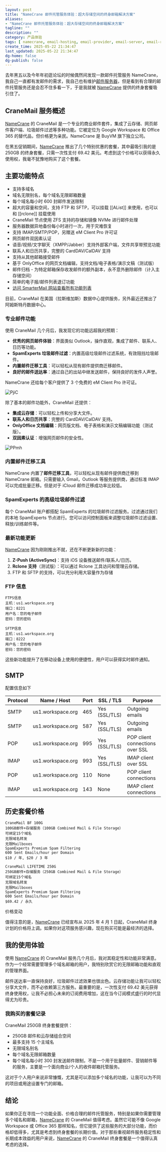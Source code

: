 ```yaml
---
layout: post
title: "NameCrane 邮件托管服务体验：超大存储空间的终身邮箱解决方案"
aliases:
- "NameCrane 邮件托管服务体验：超大存储空间的终身邮箱解决方案"
tagline: ""
description: ""
category: 产品体验
tags: [ namecrane, email-hosting, email-provider, email-server, email-route, email-host, domain-email ]
create_time: 2025-05-22 21:34:47
last_updated: 2025-05-22 21:34:47
dg-home: false
dg-publish: false
---
```


去年黑五以及今年年初逛论坛的时候偶然间发现一款邮件托管服务 NameCrane，我自己一直都有发邮件的需求，我自己也有维护[邮件服务器](https://client.einverne.info/)，但是看到有合理的邮件托管服务还是会忍不住多看一下，于是我就被 [NameCrane](https://gtk.pw/namecrane) 提供的终身套餐吸引住了。

## CraneMail 服务概述

[NameCrane](https://gtk.pw/namecrane) 的 CraneMail 是一个专业的商业邮件套件，集成了云存储、网页邮件客户端、垃圾邮件过滤等多种功能。它被定位为 Google Workspace 和 Office 365 的替代品，但价格更为亲民。NameCrane 是 BuyVM 旗下独立公司。

在黑五促销期间，[NameCrane](https://gtk.pw/namecrane) 推出了几个特别优惠的套餐，其中最吸引我的是 250GB 的终身套餐，只需一次性支付 69.42 美元。考虑到这个价格可以获得永久使用权，我毫不犹豫地购买了这个套餐。

## 主要功能特点

- 支持多域名
- 域名无限别名，每个域名无限邮箱数量
- 每个域名每小时 600 封邮件发送限制
- 超大的容量和空间，支持 FTP 和 SFTP，可以挂载 [[AList]] 来使用，也可以和 [[rclone]] 挂载使用
- CraneMail 节点使用 ZFS 支持的存储和镜像 NVMe 进行邮件处理
- 服务器数据异地备份每小时进行一次，用于灾难恢复
- 支持 IMAP/SMTP/POP，另赠送 eM Client Pro 许可证
- 网页邮件双因素认证
- 语音/视频/文字聊天（XMPP/Jabber）支持外部客户端，文件共享带预览功能
- 联系人和日历共享，完整的 CardDAV/CalDAV 支持
- 支持从其他邮箱接受邮件
- 基于 OnlyOffice 的网页文档编辑，支持文档/电子表格/演示文稿（测试版）
- 邮件归档 - 为特定邮箱保存收发邮件的额外副本，永不意外删除邮件（计入主存储空间）
- 简单的电子报/邮件列表退订功能
- [访问 SmarterMail 网站查看所有功能列表](https://www.smartertools.com/smartermail/business-email-server)

目前，CraneMail 在美国（拉斯维加斯）数据中心提供服务，另外最近还推出了阿姆斯特丹数据中心。

### 专业邮件功能

使用 CraneMail 几个月后，我发现它的功能远超我的预期：

- **优秀的网页邮件体验**：界面类似 Outlook，操作直观，集成了邮件、联系人、日历等功能。
- **SpamExperts 垃圾邮件过滤**：内置高级垃圾邮件过滤系统，有效阻挡垃圾邮件。
- **内置邮件迁移工具**：可以轻松从现有邮件提供商迁移邮件。
- **良好的邮件送达率**：通过自己的出站中继发送邮件，保持良好的发件人声誉。

NameCrane 还给每个客户提供了 3 个免费的 eM Client Pro 许可证。

![PjiC](https://photo.einverne.info/images/2025/05/22/PjiC.png)

除了基本的邮件功能外，CraneMail 还提供：

- **集成云存储**：可以轻松上传和分享大文件。
- **联系人和日历共享**：完整的 CardDAV/CalDAV 支持。
- **OnlyOffice 文档编辑**：网页版文档、电子表格和演示文稿编辑功能（测试版）。
- **双因素认证**：增强网页邮件的安全性。

![PPmh](https://photo.einverne.info/images/2025/05/22/PPmh.png)

### 内置邮件迁移工具

NameCrane 内置了**邮件迁移工具**，可以轻松从现有邮件提供商迁移到 NameCrane 邮箱。只需要输入 Gmail，Outlook 等服务提供商，通过标准 IMAP 可以完成批量迁移。但是对于 iCloud 邮件迁移成功率比较低。

### SpamExperts 的高级垃圾邮件过滤

每个 CraneMail 账户都搭配 SpamExperts 的垃圾邮件过滤服务。过滤通过我们的本地 SpamExperts 节点进行。您可以访问控制面板来调整垃圾邮件过滤设置、释放/训练邮件等。

### 最新功能更新

[NameCrane](https://gtk.pw/namecrane) 因为刚刚推出不就，还在不断更新新的功能：

1. **Z-Push (ActiveSync)**：支持 iOS 设备推送邮件/联系人/日历。
2. **Rclone 支持**（测试版）：可以通过 Rclone 工具访问和管理云存储。
3. FTP 和 SFTP 的支持，可以充分利用大容量作为存储

### FTP 信息

```
FTPS信息
主机：us1.workspace.org
端口：8221
用户名：您的电子邮件
密码：您的密码

SFTP信息
主机：us1.workspace.org
端口：8222
用户名：您的电子邮件
密码：您的密码
```

这些新功能提升了在移动设备上使用的便捷性，用户可以获得实时邮件通知。

## SMTP

配置信息如下

| Protocol | Name / Host       | Port | SSL / TLS     | Purpose                         |
| -------- | ----------------- | ---- | ------------- | ------------------------------- |
| SMTP     | us1.workspace.org | 465  | Yes (SSL/TLS) | Outgoing emails                 |
| SMTP     | us1.workspace.org | 587  | Yes (SSL/TLS) | Outgoing emails                 |
| POP      | us1.workspace.org | 995  | Yes (SSL/TLS) | POP client connections over SSL |
| IMAP     | us1.workspace.org | 993  | Yes (SSL/TLS) | IMAP client over SSL            |
| POP      | us1.workspace.org | 110  | None          | POP client connections          |
| IMAP     | us1.workspace.org | 143  | None          | IMAP client connections         |


## 历史套餐价格

```
CraneMail BF 100G
100GB邮件+存储服务（100GB Combined Mail & File Storage）
可绑定15个域名
无限域名转发
无限Mailboxes
SpamExperts Premium Spam Filtering
600 Sent Emails/hour per Domain
$10 / 年, $20 / 3 年

CraneMail LIFETIME 250G
250GB邮件+存储服务（250GB Combined Mail & File Storage）
可绑定15个域名
无限域名转发
无限Mailboxes
SpamExperts Premium Spam Filtering
600 Sent Emails/hour per Domain
$69.42 / 永久
```

价格变动

值得注意的是，[NameCrane](https://gtk.pw/namecrane) 已经宣布从 2025 年 4 月 1 日起，CraneMail 终身计划的价格将上调。如果你对这项服务感兴趣，现在购买可能是最经济的选择。

## 我的使用体验

使用 [NameCrane](https://gtk.pw/namecrane) 的 CraneMail 服务几个月后，我对其稳定性和功能非常满意。作为一个经常需要管理多个域名邮箱的用户，我特别欣赏它的无限邮箱功能和直观的管理界面。

邮件送达率一直保持良好，垃圾邮件过滤效果也很出色。云存储功能让我可以轻松分享大文件，而不必依赖第三方服务。最重要的是，一次性支付 69.42 美元获得终身使用权，让我不必担心未来的订阅费用增加，这在当今订阅模式盛行的时代显得尤为珍贵。

### 我购买的套餐记录

CraneMail 250GB 终身套餐提供：

- 250GB 邮件和云存储组合空间
- 最多支持 15 个主域名
- 无限域名别名
- 每个域名无限邮箱数量
- 每个域名每小时 300 封发送邮件限制，不是一个用于批量邮件、营销邮件等的服务，主要是一个面向商业/个人的收件邮箱托管服务。

这对于个人用户来说非常慷慨，尤其是可以添加多个域名的功能，让我可以为不同的项目或用途设置专门的邮箱。

## 结论

如果你正在寻找一个功能全面、价格合理的邮件托管服务，特别是如果你需要管理多个域名和邮箱，[NameCrane](https://gtk.pw/namecrane) 的 CraneMail 值得考虑。虽然它可能不像 Google Workspace 或 Office 365 那样知名，但它提供了这些服务的大部分功能，而价格却低得多，尤其是考虑到终身套餐的长期价值。对于那些重视邮件服务稳定性和长期成本效益的用户来说，[NameCrane](https://gtk.pw/namecrane) 的 CraneMail 终身套餐是一个值得认真考虑的选择。
